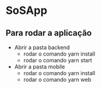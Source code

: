 # SoSApp

## Para rodar a aplicação

* Abrir a pasta backend
  * rodar o comando yarn install
  * rodar o comando yarn start
* Abrir a pasta mobile
  * rodar o comando yarn install
  * rodar o comando yarn web

